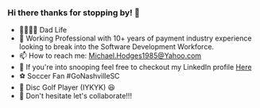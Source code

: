 ### Hi there thanks for stopping by! 👋

- 👨‍👩‍👧‍👧 Dad Life
- 🏢  Working Professional with 10+ years of payment industry experience looking to break into the Software Development Workforce.
- 📫  How to reach me: Michael.Hodges1985@Yahoo.com
- 👀  If you're into snooping feel free to checkout my LinkedIn profile [Here](https://www.linkedin.com/in/michael-hodges-937225ba/)
- ⚽  Soccer Fan #GoNashvilleSC
- 🌲  Disc Golf Player (IYKYK) 😆
- 🤝  Don't hesitate let's collaborate!!! 
